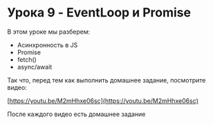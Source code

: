 # Урока 9 - EventLoop и Promise

В этом уроке мы разберем:
- Асинхронность в JS
- Promise
- fetch()
- async/await

Так что, перед тем как выполнить домашнее задание, посмотрите видео:

[https://youtu.be/M2mHhxe06sc](https://youtu.be/M2mHhxe06sc)

После каждого видео есть домашнее задание
